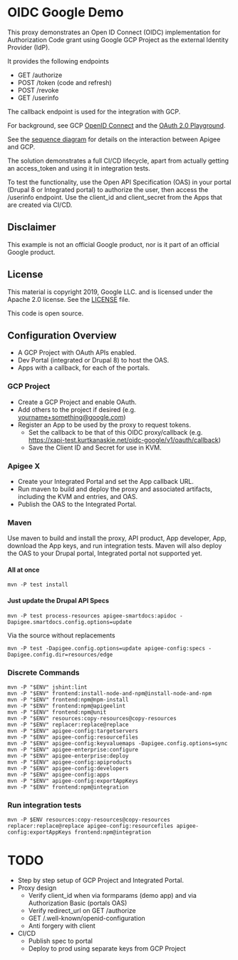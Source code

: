 # OIDC Google Demo

This proxy demonstrates an Open ID Connect (OIDC) implementation for Authorization Code grant using Google GCP Project as the external Identity Provider (IdP).

It provides the following endpoints
* GET /authorize
* POST /token (code and refresh)
* POST /revoke
* GET /userinfo

The callback endpoint is used for the integration with GCP.

For background, see GCP [OpenID Connect](https://developers.google.com/identity/openid-connect/openid-connect) and the [OAuth 2.0 Playground](https://developers.google.com/oauthplayground/).

See the [sequence diagram](oidc-v1-google-demo-wsd.png) for details on the interaction between Apigee and GCP.

The solution demonstrates a full CI/CD lifecycle, apart from actually getting an access_token and using it in integration tests.

To test the functionality, use the Open API Specification (OAS) in your portal (Drupal 8 or Integrated portal) to authorize the user, then access the /userinfo endpoint.
Use the client_id and client_secret from the Apps that are created via CI/CD.

## Disclaimer

This example is not an official Google product, nor is it part of an official Google product.

## License

This material is copyright 2019, Google LLC. and is licensed under the Apache 2.0 license.
See the [LICENSE](LICENSE) file.

This code is open source.

## Configuration Overview

* A GCP Project with OAuth APIs enabled.
* Dev Portal (integrated or Drupal 8) to host the OAS.
* Apps with a callback, for each of the portals.

### GCP Project
* Create a GCP Project and enable OAuth.
* Add others to the project if desired (e.g. yourname+something@google.com)
* Register an App to be used by the proxy to request tokens.
  * Set the callback to be that of this OIDC proxy/callback (e.g. https://xapi-test.kurtkanaskie.net/oidc-google/v1/oauth/callback)
  * Save the Client ID and Secret for use in KVM.

### Apigee X
* Create your Integrated Portal and set the App callback URL.
* Run maven to build and deploy the proxy and associated artifacts, including the KVM and entries, and OAS.
* Publish the OAS to the Integrated Portal.

### Maven
Use maven to build and install the proxy, API product, App developer, App, download the App keys, and run integration tests.
Maven will also deploy the OAS to your Drupal portal, Integrated portal not supported yet.

#### All at once
```
mvn -P test install
```

#### Just update the Drupal API Specs
```
mvn -P test process-resources apigee-smartdocs:apidoc -Dapigee.smartdocs.config.options=update
```
Via the source without replacements
```
mvn -P test -Dapigee.config.options=update apigee-config:specs -Dapigee.config.dir=resources/edge
```
### Discrete Commands
```
mvn -P "$ENV" jshint:lint
mvn -P "$ENV" frontend:install-node-and-npm@install-node-and-npm
mvn -P "$ENV" frontend:npm@npm-install
mvn -P "$ENV" frontend:npm@apigeelint
mvn -P "$ENV" frontend:npm@unit
mvn -P "$ENV" resources:copy-resources@copy-resources
mvn -P "$ENV" replacer:replace@replace
mvn -P "$ENV" apigee-config:targetservers
mvn -P "$ENV" apigee-config:resourcefiles
mvn -P "$ENV" apigee-config:keyvaluemaps -Dapigee.config.options=sync
mvn -P "$ENV" apigee-enterprise:configure
mvn -P "$ENV" apigee-enterprise:deploy
mvn -P "$ENV" apigee-config:apiproducts
mvn -P "$ENV" apigee-config:developers
mvn -P "$ENV" apigee-config:apps
mvn -P "$ENV" apigee-config:exportAppKeys
mvn -P "$ENV" frontend:npm@integration
```

### Run integration tests
```
mvn -P $ENV resources:copy-resources@copy-resources replacer:replace@replace apigee-config:resourcefiles apigee-config:exportAppKeys frontend:npm@integration
```

# TODO
* Step by step setup of GCP Project and Integrated Portal.
* Proxy design
  * Verify client_id when via formparams (demo app) and via Authorization Basic (portals OAS)
  * Verify redirect_url on GET /authorize
  * GET /.well-known/openid-configuration
  * Anti forgery with client
* CI/CD
  * Publish spec to portal
  * Deploy to prod using separate keys from GCP Project
